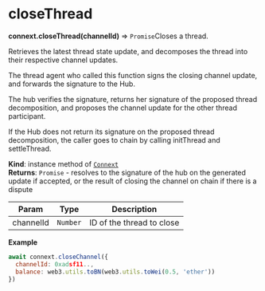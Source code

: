 # closeThread

**connext.closeThread\(**channelId**\)** ⇒ `Promise`Closes a thread.

Retrieves the latest thread state update, and decomposes the thread into their respective channel updates.

The thread agent who called this function signs the closing channel update, and forwards the signature to the Hub.

The hub verifies the signature, returns her signature of the proposed thread decomposition, and proposes the channel update for the other thread participant.

If the Hub does not return its signature on the proposed thread decomposition, the caller goes to chain by calling initThread and settleThread.

**Kind**: instance method of [`Connext`](./#Connext)  
**Returns**: `Promise` - resolves to the signature of the hub on the generated update if accepted, or the result of closing the channel on chain if there is a dispute

| Param | Type | Description |
| --- | --- | --- |
| channelId | `Number` | ID of the thread to close |

**Example**

```javascript
await connext.closeChannel({
  channelId: 0xadsf11..,
  balance: web3.utils.toBN(web3.utils.toWei(0.5, 'ether'))
})
```

